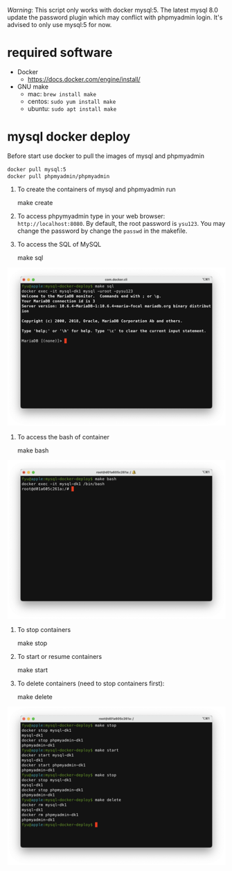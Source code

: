 *Warning*: This script only works with docker mysql:5. The latest mysql 8.0 update the password plugin which may conflict with phpmyadmin login. It's advised to only use mysql:5 for now.

# required software

* Docker
    * https://docs.docker.com/engine/install/
* GNU make
    * mac: `brew install make`
    * centos: `sudo yum install make`
    * ubuntu: `sudo apt install make`

# mysql docker deploy


Before start use docker to pull the images of mysql and phpmyadmin

    docker pull mysql:5
    docker pull phpmyadmin/phpmyadmin

1. To create the containers of mysql and phpmyadmin run

   make create

1. To access phpymyadmin type in your web browser: `http://localhost:8080`. By default, the root password is `ysu123`. You may change the password by change the `passwd` in the makefile.

1. To access the SQL of MySQL

   make sql

![access sql](doc/fig/make_sql.png)

1. To access the bash of container

   make bash

![access bash](doc/fig/make_bash.png)

1. To stop containers

   make stop

1. To start or resume containers

   make start

1. To delete containers (need to stop containers first):

   make delete

![start/stop/delete containers](doc/fig/make_start_stop_delete.png)

